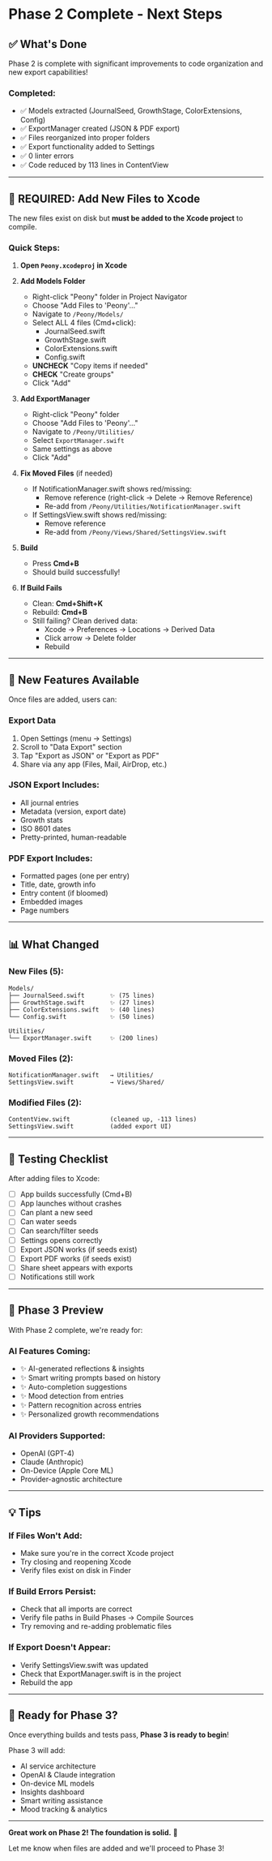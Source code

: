 # Phase 2 Complete - Next Steps

## ✅ What's Done

Phase 2 is complete with significant improvements to code organization and new export capabilities!

### Completed:
- ✅ Models extracted (JournalSeed, GrowthStage, ColorExtensions, Config)
- ✅ ExportManager created (JSON & PDF export)
- ✅ Files reorganized into proper folders
- ✅ Export functionality added to Settings
- ✅ 0 linter errors
- ✅ Code reduced by 113 lines in ContentView

---

## 🚨 REQUIRED: Add New Files to Xcode

The new files exist on disk but **must be added to the Xcode project** to compile.

### Quick Steps:

1. **Open `Peony.xcodeproj` in Xcode**

2. **Add Models Folder**
   - Right-click "Peony" folder in Project Navigator
   - Choose "Add Files to 'Peony'..."
   - Navigate to `/Peony/Models/`
   - Select ALL 4 files (Cmd+click):
     * JournalSeed.swift
     * GrowthStage.swift
     * ColorExtensions.swift
     * Config.swift
   - **UNCHECK** "Copy items if needed"
   - **CHECK** "Create groups"
   - Click "Add"

3. **Add ExportManager**
   - Right-click "Peony" folder
   - Choose "Add Files to 'Peony'..."
   - Navigate to `/Peony/Utilities/`
   - Select `ExportManager.swift`
   - Same settings as above
   - Click "Add"

4. **Fix Moved Files** (if needed)
   - If NotificationManager.swift shows red/missing:
     * Remove reference (right-click → Delete → Remove Reference)
     * Re-add from `/Peony/Utilities/NotificationManager.swift`
   - If SettingsView.swift shows red/missing:
     * Remove reference
     * Re-add from `/Peony/Views/Shared/SettingsView.swift`

5. **Build**
   - Press **Cmd+B**
   - Should build successfully!

6. **If Build Fails**
   - Clean: **Cmd+Shift+K**
   - Rebuild: **Cmd+B**
   - Still failing? Clean derived data:
     * Xcode → Preferences → Locations → Derived Data
     * Click arrow → Delete folder
     * Rebuild

---

## 🎉 New Features Available

Once files are added, users can:

### Export Data
1. Open Settings (menu → Settings)
2. Scroll to "Data Export" section
3. Tap "Export as JSON" or "Export as PDF"
4. Share via any app (Files, Mail, AirDrop, etc.)

### JSON Export Includes:
- All journal entries
- Metadata (version, export date)
- Growth stats
- ISO 8601 dates
- Pretty-printed, human-readable

### PDF Export Includes:
- Formatted pages (one per entry)
- Title, date, growth info
- Entry content (if bloomed)
- Embedded images
- Page numbers

---

## 📊 What Changed

### New Files (5):
```
Models/
├── JournalSeed.swift       ✨ (75 lines)
├── GrowthStage.swift       ✨ (27 lines)
├── ColorExtensions.swift   ✨ (40 lines)
└── Config.swift            ✨ (50 lines)

Utilities/
└── ExportManager.swift     ✨ (200 lines)
```

### Moved Files (2):
```
NotificationManager.swift   → Utilities/
SettingsView.swift          → Views/Shared/
```

### Modified Files (2):
```
ContentView.swift           (cleaned up, -113 lines)
SettingsView.swift          (added export UI)
```

---

## 🧪 Testing Checklist

After adding files to Xcode:

- [ ] App builds successfully (Cmd+B)
- [ ] App launches without crashes
- [ ] Can plant a new seed
- [ ] Can water seeds
- [ ] Can search/filter seeds
- [ ] Settings opens correctly
- [ ] Export JSON works (if seeds exist)
- [ ] Export PDF works (if seeds exist)
- [ ] Share sheet appears with exports
- [ ] Notifications still work

---

## 🎯 Phase 3 Preview

With Phase 2 complete, we're ready for:

### AI Features Coming:
- ✨ AI-generated reflections & insights
- ✨ Smart writing prompts based on history
- ✨ Auto-completion suggestions
- ✨ Mood detection from entries
- ✨ Pattern recognition across entries
- ✨ Personalized growth recommendations

### AI Providers Supported:
- OpenAI (GPT-4)
- Claude (Anthropic)
- On-Device (Apple Core ML)
- Provider-agnostic architecture

---

## 💡 Tips

### If Files Won't Add:
- Make sure you're in the correct Xcode project
- Try closing and reopening Xcode
- Verify files exist on disk in Finder

### If Build Errors Persist:
- Check that all imports are correct
- Verify file paths in Build Phases → Compile Sources
- Try removing and re-adding problematic files

### If Export Doesn't Appear:
- Verify SettingsView.swift was updated
- Check that ExportManager.swift is in the project
- Rebuild the app

---

## 🚀 Ready for Phase 3?

Once everything builds and tests pass, **Phase 3 is ready to begin**!

Phase 3 will add:
- AI service architecture
- OpenAI & Claude integration
- On-device ML models
- Insights dashboard
- Smart writing assistance
- Mood tracking & analytics

---

**Great work on Phase 2! The foundation is solid.** 🌸

Let me know when files are added and we'll proceed to Phase 3!


